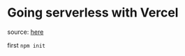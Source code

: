 # Going serverless with Vercel

source: [here](https://dev.to/sumitkolhe/going-serveless-with-vercel-5b4o)

first `npm init`